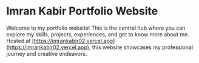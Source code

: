 # Imran Kabir Portfolio Website

Welcome to my portfolio website! This is the central hub where you can explore my skills, projects, experiences, and get to know more about me. Hosted at [https://imrankabir02.vercel.app](https://imrankabir02.vercel.app), this website showcases my professional journey and creative endeavors.

